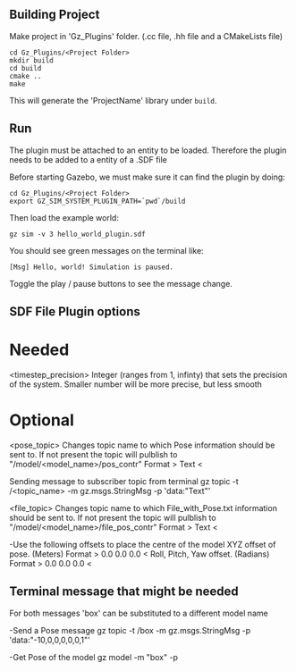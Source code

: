 
## Building Project

Make project in 'Gz_Plugins' folder. (.cc file, .hh file and a CMakeLists file)

~~~
cd Gz_Plugins/<Project Folder>
mkdir build
cd build
cmake ..
make
~~~

This will generate the 'ProjectName' library under `build`.

## Run

The plugin must be attached to an entity to be loaded. Therefore the plugin needs to be added to a entity of a .SDF file

Before starting Gazebo, we must make sure it can find the plugin by doing:

~~~
cd Gz_Plugins/<Project Folder>
export GZ_SIM_SYSTEM_PLUGIN_PATH=`pwd`/build
~~~

Then load the example world:

    gz sim -v 3 hello_world_plugin.sdf

You should see green messages on the terminal like:

```
[Msg] Hello, world! Simulation is paused.
```

Toggle the play / pause buttons to see the message change.


## SDF File Plugin options
# Needed
<timestep_precision> Integer (ranges from 1, infinty) that sets the precision of the system. 
Smaller number will be more precise, but less smooth


# Optional
<pose_topic> Changes topic name to which Pose information should be sent to. If not present the topic will pulblish to "/model/<model_name>/pos_contr"
Format > Text < 

Sending message to subscriber topic from terminal
gz topic -t /<topic_name> -m gz.msgs.StringMsg -p 'data:"Text"'

<file_topic> Changes topic name to which File_with_Pose.txt information should be sent to. If not present the topic will pulblish to "/model/<model_name>/file_pos_contr"
Format > Text < 



-Use the following offsets to place the centre of the model
<xyz offset>  XYZ offset of pose. (Meters)
    Format > 0.0 0.0 0.0 < 
<rpy offset> Roll, Pitch, Yaw offset. (Radians)
    Format > 0.0 0.0 0.0 < 


## Terminal message that might be needed
For both messages 'box' can be substituted to a different model name

-Send a Pose message
gz topic -t /box -m gz.msgs.StringMsg -p 'data:"-10,0,0,0,0,0,1"'

-Get Pose of the model 
gz model -m "box" -p
